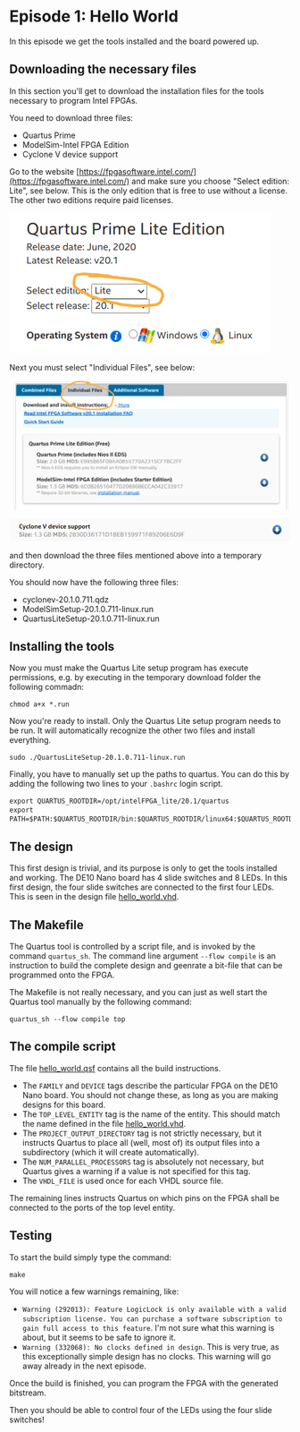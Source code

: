 # Episode 1: Hello World

In this episode we get the tools installed and the board powered up.

## Downloading the necessary files
In this section you'll get to download the installation files for the tools
necessary to program Intel FPGAs.

You need to download three files:
* Quartus Prime
* ModelSim-Intel FPGA Edition
* Cyclone V device support

Go to the website
[https://fpgasoftware.intel.com/](https://fpgasoftware.intel.com/) and make
sure you choose "Select edition: Lite", see below. This is the only edition
that is free to use without a license. The other two editions require paid
licenses.

![Edition: Lite](edition_lite.png "Edition: Lite")

Next you must select "Individual Files", see below:

![Individual Files](individual_files.png "Individual Files")

![Cyclone V](cyclonev.png "Cyclone V")

and then download the three files mentioned above into a temporary directory.

You should now have the following three files:
* cyclonev-20.1.0.711.qdz
* ModelSimSetup-20.1.0.711-linux.run
* QuartusLiteSetup-20.1.0.711-linux.run

## Installing the tools

Now you must make the Quartus Lite setup program has execute permissions, e.g.
by executing in the temporary download folder the following commadn:

```
chmod a+x *.run
```

Now you're ready to install. Only the Quartus Lite setup program needs to be
run. It will automatically recognize the other two files and install
everything.

```
sudo ./QuartusLiteSetup-20.1.0.711-linux.run
```

Finally, you have to manually set up the paths to quartus. You can do this by adding
the following two lines to your `.bashrc` login script.

```
export QUARTUS_ROOTDIR=/opt/intelFPGA_lite/20.1/quartus
export PATH=$PATH:$QUARTUS_ROOTDIR/bin:$QUARTUS_ROOTDIR/linux64:$QUARTUS_ROOTDIR/../qsys/bin:$QUARTUS_ROOTDIR/sopc_builder/bin:$QUARTUS_ROOTDIR/sopc_builder/model/bin
```


## The design
This first design is trivial, and its purpose is only to get the tools
installed and working.  The DE10 Nano board has 4 slide switches and 8 LEDs. In
this first design, the four slide switches are connected to the first four
LEDs. This is seen in the design file [hello_world.vhd](hello_world.vhd).

## The Makefile
The Quartus tool is controlled by a script file, and is invoked by the command
`quartus_sh`. The command line argument `--flow compile` is an instruction to
build the complete design and geenrate a bit-file that can be programmed onto
the FPGA.

The Makefile is not really necessary, and you can just as well start the Quartus
tool manually by the following command:

```
quartus_sh --flow compile top
```

## The compile script
The file [hello_world.qsf](hello_world.qsf) contains all the build instructions.

* The `FAMILY` and `DEVICE` tags describe the particular FPGA on the DE10 Nano
  board. You should not change these, as long as you are making designs for
  this board.
* The `TOP_LEVEL_ENTITY` tag is the name of the entity. This should match the
  name defined in the file [hello_world.vhd](hello_world.vhd).
* The `PROJECT_OUTPUT_DIRECTORY` tag is not strictly necessary, but it
  instructs Quartus to place all (well, most of) its output files into a
  subdirectory (which it will create automatically).
* The `NUM_PARALLEL_PROCESSORS` tag is absolutely not necessary, but Quartus
  gives a warning if a value is not specified for this tag.
* The `VHDL_FILE` is used once for each VHDL source file.

The remaining lines instructs Quartus on which pins on the FPGA shall be
connected to the ports of the top level entity.

## Testing
To start the build simply type the command:

```
make
```

You will notice a few warnings remaining, like:
* `Warning (292013): Feature LogicLock is only available with a valid
  subscription license. You can purchase a software subscription to gain full
  access to this feature`. I'm not sure what this warning is about, but it seems
  to be safe to ignore it.
* `Warning (332068): No clocks defined in design`. This is very true, as this
  exceptionally simple design has no clocks. This warning will go away already
  in the next episode.


Once the build is finished, you can program the FPGA with the generated bitstream.

Then you should be able to control four of the LEDs using the four slide switches!

